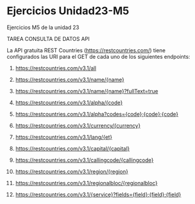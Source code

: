 # Ejercicios Unidad23-M5
Ejercicios M5 de la unidad 23

TAREA CONSULTA DE DATOS API

La API gratuita REST Countries (https://restcountries.com/) tiene configurados las URI para el GET de cada uno de los siguientes endpoints:

1. https://restcountries.com/v3.1/all

2. https://restcountries.com/v3.1/name/{name}

3. https://restcountries.com/v3.1/name/{name}?fullText=true

4. https://restcountries.com/v3.1/alpha/{code}

5. https://restcountries.com/v3.1/alpha?codes={code};{code};{code}

6. https://restcountries.com/v3.1/currency/{currency}

7. https://restcountries.com/v3.1/lang/{et}

8. https://restcountries.com/v3.1/capital/{capital}

9. https://restcountries.com/v3.1/callingcode/{callingcode}

10. https://restcountries.com/v3.1/region/{region}

11. https://restcountries.com/v3.1/regionalbloc/{regionalbloc}

12. https://restcountries.com/v3.1/{service}?fields={field};{field};{field}

